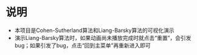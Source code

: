 # 说明

- 本项目是Cohen-Sutherland算法和Liang-Barsky算法的可视化演示
- 演示Liang-Barsky算法时，如果动画尚未播放完成时就点击“重置”，会引发bug；如果引发了bug，点击“回到主菜单”再重新进入即可